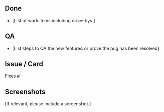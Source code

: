 ## Done

- [List of work items including drive-bys.]

## QA

- [List steps to QA the new features or prove the bug has been resolved]

## Issue / Card

Fixes #

## Screenshots

[If relevant, please include a screenshot.]
